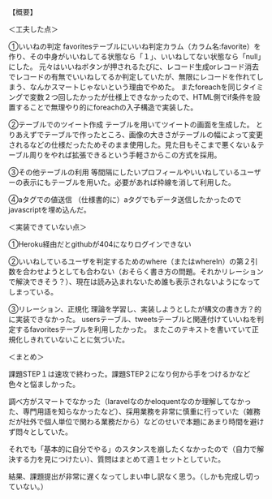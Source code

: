 【概要】

＜工夫した点＞

①いいねの判定
favoritesテーブルにいいね判定カラム（カラム名:favorite）を作り、その中身がいいねしてる状態なら「１」、いいねしてない状態なら「null」にした。
元々はいいねボタンが押されるたびに、レコード生成orレコード消去でレコードの有無でいいねしてるか判定していたが、無限にレコードを作れてしまう、なんかスマートじゃないという理由でやめた。
またforeachを同じタイミングで変数２つ回したかったが仕様上できなかったので、HTML側でif条件を設置することで無理やり的にforeachの入子構造で実装した。

②テーブルでのツイート作成
テーブルを用いてツイートの画面を生成した。
とりあえずでテーブルで作ったところ、画像の大きさがテーブルの幅によって変更されるなどの仕様だったためそのまま使用した。見た目もそこまで悪くない＆テーブル周りをやれば拡張できるという手軽さからこの方式を採用。

③その他テーブルの利用
等間隔にしたいプロフィールやいいねしているユーザーの表示にもテーブルを用いた。必要があれば枠線を消して利用した。

④aタグでの値送信
（仕様書的に）aタグでもデータ送信したかったのでjavascriptを埋め込んだ。

＜実装できていない点＞

①Heroku経由だとgithubが404になりログインできない

②いいねしているユーザを判定するためのwhere（またはwhereIn）の第２引数を合わせようとしても合わない（おそらく書き方の問題。それかリレーションで解決できそう？）、現在は読み込まれないため誰も表示されないようになってしまっている。

③リレーション、正規化
理論を学習し、実装しようとしたが構文の書き方？的に実装できなかった。
usersテーブル、tweetsテーブルと関連付けていいねを判定するfavoritesテーブルを利用したかった。
またこのテキストを書いていて正規化しきれていないことに気づいた。

＜まとめ＞

課題STEP１は速攻で終わった。課題STEP２になり何から手をつけるかなど色々と悩ましかった。

調べ方がスマートでなかった（laravelなのかeloquentなのか理解してなかった、専門用語を知らなかったなど）、採用業務を非常に慎重に行っていた（雑務だが社外で個人単位で関わる業務だから）などのせいで本題にあまり時間を避けず悶々としていた。

それでも「基本的に自分でやる」のスタンスを崩したくなかったので（自力で解決する力を見につけたい）、質問はまとめて週１セットとしていた。

結果、課題提出が非常に遅くなってしまい申し訳なく思う。（しかも完成し切っていない。）
